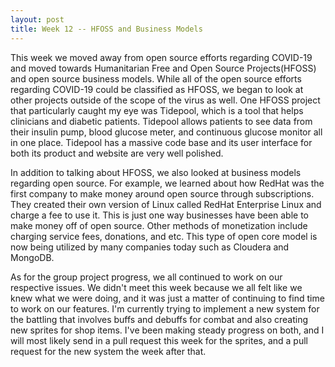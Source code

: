 ```yaml
---
layout: post
title: Week 12 -- HFOSS and Business Models
---
```


This week we moved away from open source efforts regarding COVID-19 and moved towards Humanitarian Free and Open Source Projects(HFOSS) and open source business models.  While all of the open source efforts regarding COVID-19 could be classified as HFOSS, we began to look at other projects outside of the scope of the virus as well. One HFOSS project that particularly caught my eye was Tidepool, which is a tool that helps clinicians and diabetic patients.  Tidepool allows patients to see data from their insulin pump, blood glucose meter, and continuous glucose monitor all in one place.  Tidepool has a massive code base and its user interface for both its product and website are very well polished.

In addition to talking about HFOSS, we also looked at business models regarding open source.  For example, we learned about how RedHat was the first company to make money around open source through subscriptions.  They created their own version of Linux called RedHat Enterprise Linux and charge a fee to use it.  This is just one way businesses have been able to make money off of open source.  Other methods of monetization include charging service fees, donations, and etc.  This type of open core model is now being utilized by many companies today such as Cloudera and MongoDB.

As for the group project progress, we all continued to work on our respective issues.  We didn't meet this week because we all felt like we knew what we were doing, and it was just a matter of continuing to find time to work on our features.  I'm currently trying to implement a new system for the battling that involves buffs and debuffs for combat and also creating new sprites for shop items.  I've been making steady progress on both, and I will most likely send in a pull request this week for the sprites, and a pull request for the new system the week after that. 
